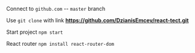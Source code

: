 Connect to `github.com` -- `master` branch

Use `git clone` with link **https://github.com/DzianisEmcev/react-tect.git**

Start project `npm start`

React router `npm install react-router-dom`